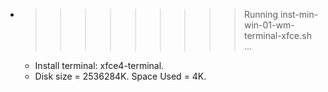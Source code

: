 * >>>>>>>>> Running inst-min-win-01-wm-terminal-xfce.sh ...
  * Install terminal: xfce4-terminal.
  * Disk size = 2536284K. Space Used = 4K.

